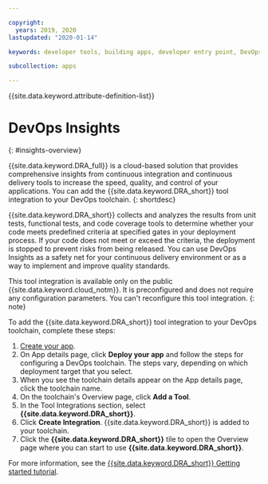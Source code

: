 ```yaml
---

copyright:
  years: 2019, 2020
lastupdated: "2020-01-14"

keywords: developer tools, building apps, developer entry point, DevOps, toolchain, insights

subcollection: apps

---
```


{{site.data.keyword.attribute-definition-list}}

# DevOps Insights
{: #insights-overview}

{{site.data.keyword.DRA_full}} is a cloud-based solution that provides comprehensive insights from continuous integration and continuous delivery tools to increase the speed, quality, and control of your applications. You can add the {{site.data.keyword.DRA_short}} tool integration to your DevOps toolchain.
{: shortdesc}

{{site.data.keyword.DRA_short}} collects and analyzes the results from unit tests, functional tests, and code coverage tools to determine whether your code meets predefined criteria at specified gates in your deployment process. If your code does not meet or exceed the criteria, the deployment is stopped to prevent risks from being released. You can use DevOps Insights as a safety net for your continuous delivery environment or as a way to implement and improve quality standards.

This tool integration is available only on the public {{site.data.keyword.cloud_notm}}. It is preconfigured and does not require any configuration parameters. You can't reconfigure this tool integration.
{: note}

To add the {{site.data.keyword.DRA_short}} tool integration to your DevOps toolchain, complete these steps:

1. [Create your app](/docs/apps?topic=apps-getting-started).
2. On App details page, click **Deploy your app** and follow the steps for configuring a DevOps toolchain. The steps vary, depending on which deployment target that you select.
3. When you see the toolchain details appear on the App details page, click the toolchain name.
4. On the toolchain's Overview page, click **Add a Tool**.
5. In the Tool Integrations section, select **{{site.data.keyword.DRA_short}}**.
6. Click **Create Integration**. {{site.data.keyword.DRA_short}} is added to your toolchain.
7. Click the **{{site.data.keyword.DRA_short}}** tile to open the Overview page where you can start to use **{{site.data.keyword.DRA_short}}**.

For more information, see the [{{site.data.keyword.DRA_short}} Getting started tutorial](/docs/ContinuousDelivery?topic=ContinuousDelivery-di_working).
